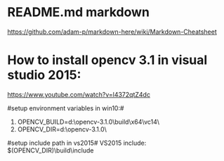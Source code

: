 # README.md markdown #
<https://github.com/adam-p/markdown-here/wiki/Markdown-Cheatsheet>
# How to install opencv 3.1 in visual studio 2015: #
<https://www.youtube.com/watch?v=l4372qtZ4dc> 

#setup environment variables in win10:#
1. OPENCV_BUILD=d:\opencv-3.1.0\build\x64\vc14\    
2. OPENCV_DIR=d:\opencv-3.1.0\  

#setup include path in vs2015#
VS2015 include: $(OPENCV_DIR)\build\include
